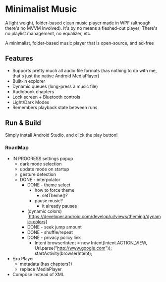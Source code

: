 # Minimalist Music

A light weight, folder-based clean music player made in WPF (although there's no MVVM involved). It's by no means a fleshed-out player; There's no playlist management, no equalizer, etc.

A minimalist, folder-based music player that is open-source, and ad-free

## Features
- Supports pretty much all audio file formats (has nothing to do with me, that's just the native Android MediaPlayer)
- Built-in explorer
- Dynamic queues (long-press a music file)
- Audiobook chapters
- Lock screen + Bluetooth controls
- Light/Dark Modes
- Remembers playback state between runs

## Run & Build
Simply install Android Studio, and click the play button!  

### RoadMap
- IN PROGRESS settings popup
  - dark mode selection
  - update mode on startup
  - gesture detection
  - DONE - interpolator
      - DONE - theme select
          - how to force theme
            - setTheme()?
          - pause music?
            - it already pauses
      - (dynamic colors)[https://developer.android.com/develop/ui/views/theming/dynamic-colors]
      - DONE - seek jump amount
      - DONE - shuffle/repeat
      - DONE - privacy policy link
        - Intent browserIntent = new Intent(Intent.ACTION_VIEW, Uri.parse("http://www.google.com"));
          startActivity(browserIntent);
- Exo Player
  - metadata (has chapters?)
  - replace MediaPlayer
- Compose instead of XML